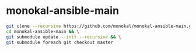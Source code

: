 # monokal-ansible-main
```bash
git clone --recursive https://github.com/monokal/monokal-ansible-main.git && \
cd monokal-ansible-main && \
git submodule update --init --recursive && \
git submodule foreach git checkout master
```
